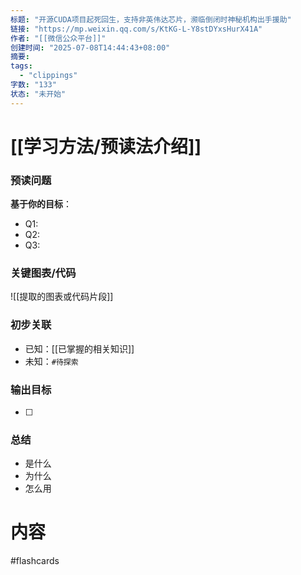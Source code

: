```yaml
---
标题: "开源CUDA项目起死回生，支持非英伟达芯片，濒临倒闭时神秘机构出手援助"
链接: "https://mp.weixin.qq.com/s/KtKG-L-Y8stDYxsHurX41A"
作者: "[[微信公众平台]]"
创建时间: "2025-07-08T14:44:43+08:00"
摘要:
tags:
  - "clippings"
字数: "133"
状态: "未开始"
---
```

# [[学习方法/预读法介绍]]
### 预读问题  
**基于你的目标**：
- Q1: 
- Q2: 
- Q3:   

### 关键图表/代码  
![[提取的图表或代码片段]]
### 初步关联  
- 已知：[[已掌握的相关知识]]  
- 未知：`#待探索`  

### 输出目标
- [ ] 

### 总结
- 是什么
- 为什么
- 怎么用

# 内容
#flashcards

